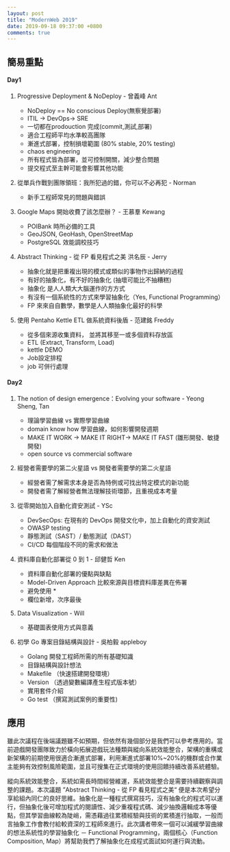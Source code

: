 ```yaml
---
layout: post
title: "ModernWeb 2019"
date: 2019-09-18 09:37:00 +0800
comments: true
---
```


## 簡易重點

#### Day1
1. Progressive Deployment & NoDeploy - 曾義峰 Ant
    * NoDeploy == No conscious Deploy(無察覺部署)
    * ITIL -> DevOps-> SRE
    * 一切都在prodouction 完成(commit,測試,部署)
    * 適合工程師平均水準較高團隊
    * 漸進式部署，控制損壞範圍 (80% stable, 20% testing)
    * chaos engineering
    * 所有程式皆為部署，並可控制開關，減少整合問題
    * 提交程式至主幹可能會影響其他功能

2. 從單兵作戰到團隊領班：我所犯過的錯，你可以不必再犯 - Norman
    * 新手工程師常見的問題與錯誤

3. Google Maps 開始收費了該怎麼辦？ - 王慕羣 Kewang
    * POIBank 時所必備的工具
    * GeoJSON, GeoHash, OpenStreetMap
    * PostgreSQL 效能調校技巧

4. Abstract Thinking - 從 FP 看見程式之美 洪名辰 - Jerry
    * 抽象化就是把重複出現的模式或類似的事物作出歸納的過程
    * 有好的抽象化，有不好的抽象化 (抽壞可能比不抽糟糕)
    * 抽象化 是⼈人類⼤大腦運作的⽅方式
    * 有沒有一個系統性的方式來學習抽象化（Yes, Functional Programming）
    * FP 來來⾃自數學，數學是⼈人類抽象化最好的科學

5. 使用 Pentaho Kettle ETL 做系統資料後盾 - 范建銘 Freddy
    * 從多個來源收集資料， 並將其移至一或多個資料存放區
    * ETL (Extract, Transform, Load)
    * kettle DEMO
    * Job設定排程
    * job 可併行處理

#### Day2

1. The notion of design emergence：Evolving your software - Yeong Sheng, Tan
    * 理論學習曲線 vs 實際學習曲線
    * domain know how 學習曲線，如何影響開發週期
    * MAKE IT WORK -> MAKE IT RIGHT-> MAKE IT FAST (雛形開發、敏捷開發)
    * open source vs commercial software

2. 經營者需要學的第二火星語 vs 開發者需要學的第二火星語
    * 經營者需了解需求本身是否為特例或可找出特定模式的新功能
    * 開發者需了解經營者無法理解技術環節，且重視成本考量

3. 從零開始加入自動化資安測試 - YSc
    * DevSecOps: 在現有的 DevOps 開發文化中，加上自動化的資安測試
    * OWASP testing
    * 靜態測試（SAST）/ 動態測試（DAST）
    * CI/CD 每個階段不同的需求和做法

4. 資料庫自動化部署從 0 到 1 - 邱健哲 Ken
    * 資料庫自動化部署的優點與缺點
    * Model-Driven Approach 比較來源與目標資料庫差異在佈署
    * 避免使用 *
    * 欄位新增，次序最後

5. Data Visualization - Will
    * 基礎圖表使用方式與意義

6. 初學 Go 專案目錄結構與設計 - 吳柏毅 appleboy
    * Golang 開發工程師所需的所有基礎知識
    * 目錄結構與設計想法
    * Makefile （快速搭建開發環境）
    * Version （透過變數編譯產生程式版本號）
    * 實用套件介紹
    * Go test （撰寫測試案例的重要性)

## 應用

雖此次議程在後端議題雖不如預期，但依然有幾個部分是我們可以參考應用的。當前遊戲開發團隊致力於橫向拓展遊戲玩法種類與縱向系統效能整合，架構的重構或新架構的前期使用很適合漸進式部署，利用漸進式部署10%~20%的機群或合作業主能夠有效控制風險範圍，並且可搜集在正式環境的使用回饋持續改善系統體驗。

縱向系統效能整合，系統如需長時間經營維運，系統效能整合是需要持續觀察與調整的課題。本次議題 ”Abstract Thinking - 從 FP 看見程式之美“ 便是本次希望分享給組內同仁的良好思維。抽象化是一種程式撰寫技巧，沒有抽象化的程式可以運行，但抽象化後可增加程式的閱讀性、減少重複程式碼、減少抽換邏輯成本等優點，但其學習曲線較為陡峭，需憑藉過往累積經驗與技術的累積進行抽取，一般而言抽象工作會教付給較資深的工程師來進行。此次講者帶來一個可以減緩學習曲線的想法系統性的學習抽象化 － Functional Programming，兩個核心（Function Composition, Map）將幫助我們了解抽象化在成程式面試如何運行與流動。